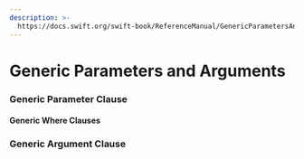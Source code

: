 ```yaml
---
description: >-
  https://docs.swift.org/swift-book/ReferenceManual/GenericParametersAndArguments.html
---
```


# Generic Parameters and Arguments

### Generic Parameter Clause

#### Generic Where Clauses

### Generic Argument Clause

